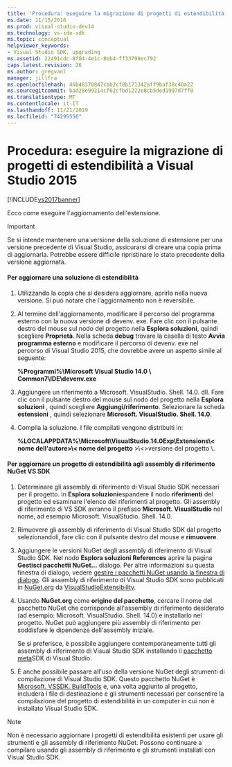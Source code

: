 ```yaml
---
title: 'Procedura: eseguire la migrazione di progetti di estendibilità a Visual Studio 2015 | Microsoft Docs'
ms.date: 11/15/2016
ms.prod: visual-studio-dev14
ms.technology: vs-ide-sdk
ms.topic: conceptual
helpviewer_keywords:
- Visual Studio SDK, upgrading
ms.assetid: 22491cdc-8f04-4e1c-8eb4-ff33798ec792
caps.latest.revision: 26
ms.author: gregvanl
manager: jillfra
ms.openlocfilehash: 46b48370847cbb2cf8b171342aff9baf38c40a22
ms.sourcegitcommit: bad28e99214cf62cfbd1222e8cb5ded1997d7ff0
ms.translationtype: MT
ms.contentlocale: it-IT
ms.lasthandoff: 11/21/2019
ms.locfileid: "74295556"
---
```

# <a name="how-to-migrate-extensibility-projects-to-visual-studio-2015"></a>Procedura: eseguire la migrazione di progetti di estendibilità a Visual Studio 2015
[!INCLUDE[vs2017banner](../includes/vs2017banner.md)]

Ecco come eseguire l'aggiornamento dell'estensione.  
  
> [!IMPORTANT]
> Se si intende mantenere una versione della soluzione di estensione per una versione precedente di Visual Studio, assicurarsi di creare una copia prima di aggiornarla. Potrebbe essere difficile ripristinare lo stato precedente della versione aggiornata.  
  
#### <a name="to-upgrade-an-extensibility-solution"></a>Per aggiornare una soluzione di estendibilità  
  
1. Utilizzando la copia che si desidera aggiornare, aprirla nella nuova versione. Si può notare che l'aggiornamento non è reversibile.  
  
2. Al termine dell'aggiornamento, modificare il percorso del programma esterno con la nuova versione di devenv. exe. Fare clic con il pulsante destro del mouse sul nodo del progetto nella **Esplora soluzioni**, quindi scegliere **Proprietà**. Nella scheda **debug** trovare la casella di testo **Avvia programma esterno** e modificare il percorso di devenv. exe nel percorso di Visual Studio 2015, che dovrebbe avere un aspetto simile al seguente:  
  
     **%Programmi%\Microsoft Visual Studio 14.0 \ Common7\IDE\devenv.exe**  
  
3. Aggiungere un riferimento a Microsoft. VisualStudio. Shell. 14.0. dll. Fare clic con il pulsante destro del mouse sul nodo del progetto nella **Esplora soluzioni** , quindi scegliere **Aggiungi/riferimento**. Selezionare la scheda **estensioni** , quindi selezionare **Microsoft. VisualStudio. Shell. 14.0**.  
  
4. Compila la soluzione. I file compilati vengono distribuiti in:  
  
     **%LOCALAPPDATA%\Microsoft\VisualStudio.14.0Exp\Extensions\\< nome dell'autore\>\\< nome del progetto** \>\\<\>versione del progetto \\.  
  
#### <a name="to-update-an-extensibility-project-to-nuget-vs-sdk-reference-assemblies"></a>Per aggiornare un progetto di estendibilità agli assembly di riferimento NuGet VS SDK  
  
1. Determinare gli assembly di riferimento di Visual Studio SDK necessari per il progetto.  In **Esplora soluzioni**espandere il nodo **riferimenti** del progetto ed esaminare l'elenco dei riferimenti al progetto.  Gli assembly di riferimento di VS SDK avranno il prefisso **Microsoft. VisualStudio** nel nome, ad esempio Microsoft. VisualStudio. Shell. 14.0.  
  
2. Rimuovere gli assembly di riferimento di Visual Studio SDK dal progetto selezionandoli, fare clic con il pulsante destro del mouse e **rimuovere**.  
  
3. Aggiungere le versioni NuGet degli assembly di riferimento di Visual Studio SDK.  Nel nodo **Esplora soluzioni References** aprire la pagina **Gestisci pacchetti NuGet...** dialogo.  Per altre informazioni su questa finestra di dialogo, vedere [gestire i pacchetti NuGet usando la finestra di dialogo](https://docs.microsoft.com/nuget/consume-packages/install-use-packages-visual-studio). Gli assembly di riferimento di Visual Studio SDK sono pubblicati in [NuGet.org](https://www.nuget.org/) da [VisualStudioExtensibility](https://www.nuget.org/profiles/VisualStudioExtensibility).  
  
4. Usando **NuGet.org** come **origine del pacchetto**, cercare il nome del pacchetto NuGet che corrisponde all'assembly di riferimento desiderato (ad esempio: Microsoft. VisualStudio. Shell. 14.0) e installarlo nel progetto.  NuGet può aggiungere più assembly di riferimento per soddisfare le dipendenze dell'assembly iniziale.  
  
     Se si preferisce, è possibile aggiungere contemporaneamente tutti gli assembly di riferimento di Visual Studio SDK installando il [pacchetto meta](https://www.nuget.org/packages/VSSDK_Reference_Assemblies)SDK di Visual Studio.  
  
5. È anche possibile passare all'uso della versione NuGet degli strumenti di compilazione di Visual Studio SDK. Questo pacchetto NuGet è [Microsoft. VSSDK. BuildTools](https://www.nuget.org/packages/Microsoft.VSSDK.BuildTools) e, una volta aggiunto al progetto, includerà i file di destinazione e gli strumenti necessari per consentire la compilazione del progetto di estendibilità in un computer in cui non è installato Visual Studio SDK.  
  
> [!NOTE]
> Non è necessario aggiornare i progetti di estendibilità esistenti per usare gli strumenti e gli assembly di riferimento NuGet.  Possono continuare a compilare usando gli assembly di riferimento e gli strumenti installati con Visual Studio SDK.
